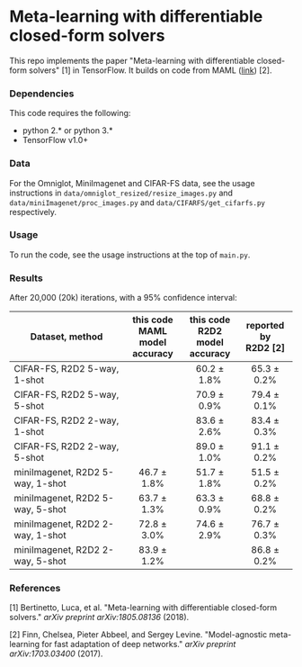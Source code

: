 # Meta-learning with differentiable closed-form solvers

This repo implements the paper "Meta-learning with differentiable closed-form solvers" [1] in TensorFlow. It builds on code from MAML ([link](https://github.com/cbfinn/maml)) [2].

### Dependencies
This code requires the following:
* python 2.\* or python 3.\*
* TensorFlow v1.0+

### Data
For the Omniglot, MiniImagenet and CIFAR-FS data, see the usage instructions in `data/omniglot_resized/resize_images.py` and `data/miniImagenet/proc_images.py` and `data/CIFARFS/get_cifarfs.py` respectively.

### Usage
To run the code, see the usage instructions at the top of `main.py`.

### Results

After 20,000 (20k) iterations, with a 95% confidence interval:

| Dataset, method | this code<br />MAML model<br />accuracy | this code<br />R2D2 model<br />accuracy | reported by<br /> R2D2 [2] |
| ------------- | :---------------------: | :-----------: | :-----------: |
| CIFAR-FS, R2D2 5-way, 1-shot |  | 60.2 ± 1.8% |65.3 ± 0.2% |
| CIFAR-FS, R2D2 5-way, 5-shot |              | 70.9 ± 0.9% |79.4 ± 0.1% |
| CIFAR-FS, R2D2 2-way, 1-shot |              | 83.6 ± 2.6% |83.4 ± 0.3% |
| CIFAR-FS, R2D2 2-way, 5-shot |              | 89.0 ± 1.0% |91.1 ± 0.2% |
| miniImagenet, R2D2 5-way, 1-shot | 46.7 ± 1.8%  | 51.7 ± 1.8% | 51.5 ± 0.2%  |
| miniImagenet, R2D2 5-way, 5-shot | 63.7 ± 1.3%  | 63.3 ± 0.9% |68.8 ± 0.2%  |
| miniImagenet, R2D2 2-way, 1-shot | 72.8 ± 3.0% | 74.6 ± 2.9% | 76.7 ± 0.3%  |
| miniImagenet, R2D2 2-way, 5-shot | 83.9 ± 1.2% |  | 86.8 ± 0.2%  |

### References

[1] Bertinetto, Luca, et al. "Meta-learning with differentiable closed-form solvers." *arXiv preprint arXiv:1805.08136* (2018).

[2] Finn, Chelsea, Pieter Abbeel, and Sergey Levine. "Model-agnostic meta-learning for fast adaptation of deep networks." *arXiv preprint arXiv:1703.03400* (2017).
